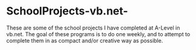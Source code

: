 # SchoolProjects-vb.net-
These are some of the school projects I have completed at A-Level in vb.net.
The goal of these programs is to do one weekly, and to attempt to complete them in as compact and/or creative way as possible.
